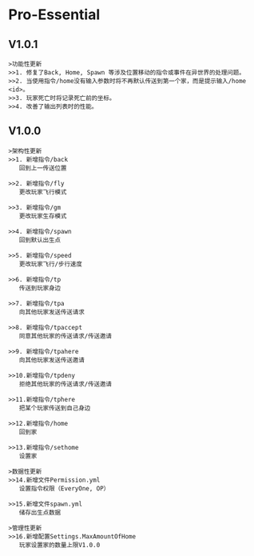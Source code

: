 # Pro-Essential

## V1.0.1

	>功能性更新
	>>1. 修复了Back, Home, Spawn 等涉及位置移动的指令或事件在异世界的处理问题。
	>>2. 当使用指令/home没有输入参数时将不再默认传送到第一个家，而是提示输入/home <id>。
	>>3. 玩家死亡时将记录死亡前的坐标。
	>>4. 改善了输出列表时的性能。

## V1.0.0

    >架构性更新
	>>1. 新增指令/back
	   回到上一传送位置
		   
	>>2. 新增指令/fly
	   更改玩家飞行模式
		   
	>>3. 新增指令/gm
	   更改玩家生存模式
		   
	>>4. 新增指令/spawn
	   回到默认出生点
		   
	>>5. 新增指令/speed
	   更改玩家飞行/步行速度
		   
	>>6. 新增指令/tp
	   传送到玩家身边
		   
	>>7. 新增指令/tpa
	   向其他玩家发送传送请求
		   
	>>8. 新增指令/tpaccept
	   同意其他玩家的传送请求/传送邀请
		   
	>>9. 新增指令/tpahere
	   向其他玩家发送传送邀请
		   
	>>10.新增指令/tpdeny
	   拒绝其他玩家的传送请求/传送邀请
		   
	>>11.新增指令/tphere
	   把某个玩家传送到自己身边
		   
	>>12.新增指令/home
	   回到家
		   
	>>13.新增指令/sethome
	   设置家
	
	>数据性更新
	>>14.新增文件Permission.yml
	   设置指令权限（EveryOne, OP）
		   
	>>15.新增文件spawn.yml
	   储存出生点数据
	   
	>管理性更新
	>>16.新增配置Settings.MaxAmountOfHome
	   玩家设置家的数量上限V1.0.0